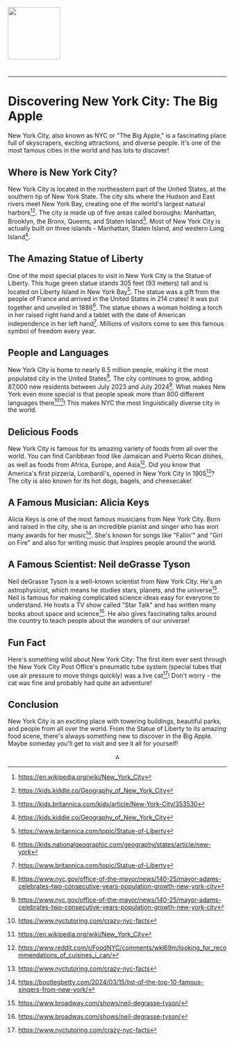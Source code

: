 <img src="https://r2cdn.perplexity.ai/pplx-full-logo-primary-dark%402x.png" class="logo" width="120"/>

# 

---

# Discovering New York City: The Big Apple

New York City, also known as NYC or "The Big Apple," is a fascinating place full of skyscrapers, exciting attractions, and diverse people. It's one of the most famous cities in the world and has lots to discover!

## Where is New York City?

New York City is located in the northeastern part of the United States, at the southern tip of New York State. The city sits where the Hudson and East rivers meet New York Bay, creating one of the world's largest natural harbors[^9][^10]. The city is made up of five areas called boroughs: Manhattan, Brooklyn, the Bronx, Queens, and Staten Island[^12]. Most of New York City is actually built on three islands - Manhattan, Staten Island, and western Long Island[^10].

## The Amazing Statue of Liberty

One of the most special places to visit in New York City is the Statue of Liberty. This huge green statue stands 305 feet (93 meters) tall and is located on Liberty Island in New York Bay[^4]. The statue was a gift from the people of France and arrived in the United States in 214 crates! It was put together and unveiled in 1886[^13]. The statue shows a woman holding a torch in her raised right hand and a tablet with the date of American independence in her left hand[^4]. Millions of visitors come to see this famous symbol of freedom every year.

## People and Languages

New York City is home to nearly 8.5 million people, making it the most populated city in the United States[^2]. The city continues to grow, adding 87,000 new residents between July 2023 and July 2024[^2]. What makes New York even more special is that people speak more than 800 different languages there[^7][^9]! This makes NYC the most linguistically diverse city in the world.

## Delicious Foods

New York City is famous for its amazing variety of foods from all over the world. You can find Caribbean food like Jamaican and Puerto Rican dishes, as well as foods from Africa, Europe, and Asia[^3]. Did you know that America's first pizzeria, Lombardi's, opened in New York City in 1905[^7]? The city is also known for its hot dogs, bagels, and cheesecake!

## A Famous Musician: Alicia Keys

Alicia Keys is one of the most famous musicians from New York City. Born and raised in the city, she is an incredible pianist and singer who has won many awards for her music[^5]. She's known for songs like "Fallin'" and "Girl on Fire" and also for writing music that inspires people around the world.

## A Famous Scientist: Neil deGrasse Tyson

Neil deGrasse Tyson is a well-known scientist from New York City. He's an astrophysicist, which means he studies stars, planets, and the universe[^6]. Neil is famous for making complicated science ideas easy for everyone to understand. He hosts a TV show called "Star Talk" and has written many books about space and science[^6]. He also gives fascinating talks around the country to teach people about the wonders of our universe!

## Fun Fact

Here's something wild about New York City: The first item ever sent through the New York City Post Office's pneumatic tube system (special tubes that use air pressure to move things quickly) was a live cat[^7]! Don't worry - the cat was fine and probably had quite an adventure!

## Conclusion

New York City is an exciting place with towering buildings, beautiful parks, and people from all over the world. From the Statue of Liberty to its amazing food scene, there's always something new to discover in the Big Apple. Maybe someday you'll get to visit and see it all for yourself!

<div style="text-align: center">⁂</div>

[^1]: https://www.latlong.net/place/new-york-city-ny-usa-1848.html

[^2]: https://www.nyc.gov/office-of-the-mayor/news/140-25/mayor-adams-celebrates-two-consecutive-years-population-growth-new-york-city

[^3]: https://www.reddit.com/r/FoodNYC/comments/wkl69m/looking_for_recommendations_of_cuisines_i_can/

[^4]: https://www.britannica.com/topic/Statue-of-Liberty

[^5]: https://bootlegbetty.com/2024/03/15/list-of-the-top-10-famous-singers-from-new-york/

[^6]: https://www.broadway.com/shows/neil-degrasse-tyson/

[^7]: https://www.nyctutoring.com/crazy-nyc-facts

[^8]: https://kids.kiddle.co/New_York_City

[^9]: https://en.wikipedia.org/wiki/New_York_City

[^10]: https://kids.kiddle.co/Geography_of_New_York_City

[^11]: https://online.kidsdiscover.com/unit/new-york-early-history-of-the-empire-state/topic/new-yorks-land-and-water

[^12]: https://kids.britannica.com/kids/article/New-York-City/353530

[^13]: https://kids.nationalgeographic.com/geography/states/article/new-york

[^14]: https://kids.britannica.com/kids/article/New-York/345509

[^15]: https://www.macrotrends.net/cities/23083/new-york-city/population

[^16]: https://travelswithtalek.com/26-authentic-ethnic-restaurants-nyc-a-to-z/

[^17]: https://en.wikipedia.org/wiki/Statue_of_Liberty

[^18]: https://www.martinbuschjewelers.com/blogs/news/top-6-nyc-music-artists

[^19]: https://en.wikipedia.org/wiki/Neil_deGrasse_Tyson

[^20]: https://www.thegentlemansjournal.com/article/new-york-city-facts/

[^21]: https://www.britannica.com/place/New-York-state

[^22]: https://www.aterio.io/insights/us-population-forecast/ny

[^23]: https://en.wikipedia.org/wiki/Cuisine_of_New_York_City

[^24]: https://www.tripadvisor.ie/Attraction_Review-g60763-d103887-Reviews-Statue_of_Liberty-New_York_City_New_York.html

[^25]: https://interlude.hk/famous-music-composers-new-york/

[^26]: https://www.msg.com/calendar/beacon-theatre-april-2025-neil-degrasse-tyson

[^27]: https://www.ducksters.com/geography/state.php?State=New+York

[^28]: https://kids.nationalgeographic.com/weird-but-true/article/new-york-city

[^29]: https://www.mamasmiles.com/exploring-geography-an-introduction-to-new-york-city-for-kids/


